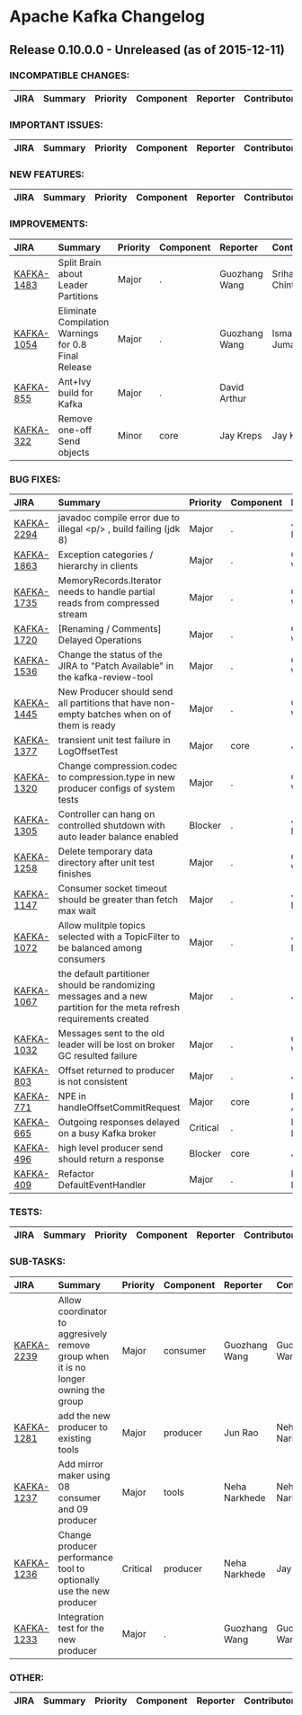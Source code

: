 
<!---
# Licensed to the Apache Software Foundation (ASF) under one
# or more contributor license agreements.  See the NOTICE file
# distributed with this work for additional information
# regarding copyright ownership.  The ASF licenses this file
# to you under the Apache License, Version 2.0 (the
# "License"); you may not use this file except in compliance
# with the License.  You may obtain a copy of the License at
#
#     http://www.apache.org/licenses/LICENSE-2.0
#
# Unless required by applicable law or agreed to in writing, software
# distributed under the License is distributed on an "AS IS" BASIS,
# WITHOUT WARRANTIES OR CONDITIONS OF ANY KIND, either express or implied.
# See the License for the specific language governing permissions and
# limitations under the License.
-->
# Apache Kafka Changelog

## Release 0.10.0.0 - Unreleased (as of 2015-12-11)

### INCOMPATIBLE CHANGES:

| JIRA | Summary | Priority | Component | Reporter | Contributor |
|:---- |:---- | :--- |:---- |:---- |:---- |


### IMPORTANT ISSUES:

| JIRA | Summary | Priority | Component | Reporter | Contributor |
|:---- |:---- | :--- |:---- |:---- |:---- |


### NEW FEATURES:

| JIRA | Summary | Priority | Component | Reporter | Contributor |
|:---- |:---- | :--- |:---- |:---- |:---- |


### IMPROVEMENTS:

| JIRA | Summary | Priority | Component | Reporter | Contributor |
|:---- |:---- | :--- |:---- |:---- |:---- |
| [KAFKA-1483](https://issues.apache.org/jira/browse/KAFKA-1483) | Split Brain about Leader Partitions |  Major | . | Guozhang Wang | Sriharsha Chintalapani |
| [KAFKA-1054](https://issues.apache.org/jira/browse/KAFKA-1054) | Eliminate Compilation Warnings for 0.8 Final Release |  Major | . | Guozhang Wang | Ismael Juma |
| [KAFKA-855](https://issues.apache.org/jira/browse/KAFKA-855) | Ant+Ivy build for Kafka |  Major | . | David Arthur |  |
| [KAFKA-322](https://issues.apache.org/jira/browse/KAFKA-322) | Remove one-off Send objects |  Minor | core | Jay Kreps | Jay Kreps |


### BUG FIXES:

| JIRA | Summary | Priority | Component | Reporter | Contributor |
|:---- |:---- | :--- |:---- |:---- |:---- |
| [KAFKA-2294](https://issues.apache.org/jira/browse/KAFKA-2294) | javadoc compile error due to illegal \<p/\> , build failing (jdk 8) |  Major | . | Jeremy Fields | Jeff Maxwell |
| [KAFKA-1863](https://issues.apache.org/jira/browse/KAFKA-1863) | Exception categories / hierarchy in clients |  Major | . | Guozhang Wang | Guozhang Wang |
| [KAFKA-1735](https://issues.apache.org/jira/browse/KAFKA-1735) | MemoryRecords.Iterator needs to handle partial reads from compressed stream |  Major | . | Guozhang Wang | Guozhang Wang |
| [KAFKA-1720](https://issues.apache.org/jira/browse/KAFKA-1720) | [Renaming / Comments] Delayed Operations |  Major | . | Guozhang Wang | Guozhang Wang |
| [KAFKA-1536](https://issues.apache.org/jira/browse/KAFKA-1536) | Change the status of the JIRA to "Patch Available" in the kafka-review-tool |  Major | . | Guozhang Wang | Manikumar Reddy |
| [KAFKA-1445](https://issues.apache.org/jira/browse/KAFKA-1445) | New Producer should send all partitions that have non-empty batches when on of them is ready |  Major | . | Guozhang Wang |  |
| [KAFKA-1377](https://issues.apache.org/jira/browse/KAFKA-1377) | transient unit test failure in LogOffsetTest |  Major | core | Jun Rao | Jun Rao |
| [KAFKA-1320](https://issues.apache.org/jira/browse/KAFKA-1320) | Change compression.codec to compression.type in new producer configs of system tests |  Major | . | Guozhang Wang | Guozhang Wang |
| [KAFKA-1305](https://issues.apache.org/jira/browse/KAFKA-1305) | Controller can hang on controlled shutdown with auto leader balance enabled |  Blocker | . | Joel Koshy | Sriharsha Chintalapani |
| [KAFKA-1258](https://issues.apache.org/jira/browse/KAFKA-1258) | Delete temporary data directory after unit test finishes |  Major | . | Guozhang Wang | Manikumar Reddy |
| [KAFKA-1147](https://issues.apache.org/jira/browse/KAFKA-1147) | Consumer socket timeout should be greater than fetch max wait |  Major | . | Joel Koshy | Guozhang Wang |
| [KAFKA-1072](https://issues.apache.org/jira/browse/KAFKA-1072) | Allow mulitple topics selected with a TopicFilter to be balanced among consumers |  Major | . | Jason Rosenberg |  |
| [KAFKA-1067](https://issues.apache.org/jira/browse/KAFKA-1067) | the default partitioner should be randomizing messages and a new partition for the meta refresh requirements created |  Major | . | Joe Stein |  |
| [KAFKA-1032](https://issues.apache.org/jira/browse/KAFKA-1032) | Messages sent to the old leader will be lost on broker GC resulted failure |  Major | . | Guozhang Wang | Guozhang Wang |
| [KAFKA-803](https://issues.apache.org/jira/browse/KAFKA-803) | Offset returned to producer is not consistent |  Major | . | Jun Rao |  |
| [KAFKA-771](https://issues.apache.org/jira/browse/KAFKA-771) | NPE in handleOffsetCommitRequest |  Major | core | David Arthur | David Arthur |
| [KAFKA-665](https://issues.apache.org/jira/browse/KAFKA-665) | Outgoing responses delayed on a busy Kafka broker |  Critical | . | Neha Narkhede |  |
| [KAFKA-496](https://issues.apache.org/jira/browse/KAFKA-496) | high level producer send should return a response |  Blocker | core | Jun Rao | Jay Kreps |
| [KAFKA-409](https://issues.apache.org/jira/browse/KAFKA-409) | Refactor DefaultEventHandler |  Major | . | Neha Narkhede | Jay Kreps |


### TESTS:

| JIRA | Summary | Priority | Component | Reporter | Contributor |
|:---- |:---- | :--- |:---- |:---- |:---- |


### SUB-TASKS:

| JIRA | Summary | Priority | Component | Reporter | Contributor |
|:---- |:---- | :--- |:---- |:---- |:---- |
| [KAFKA-2239](https://issues.apache.org/jira/browse/KAFKA-2239) | Allow coordinator to aggresively remove group when it is no longer owning the group |  Major | consumer | Guozhang Wang | Guozhang Wang |
| [KAFKA-1281](https://issues.apache.org/jira/browse/KAFKA-1281) | add the new producer to existing tools |  Major | producer | Jun Rao | Neha Narkhede |
| [KAFKA-1237](https://issues.apache.org/jira/browse/KAFKA-1237) | Add mirror maker using 08 consumer and 09 producer |  Major | tools | Neha Narkhede | Neha Narkhede |
| [KAFKA-1236](https://issues.apache.org/jira/browse/KAFKA-1236) | Change producer performance tool to optionally use the new producer |  Critical | producer | Neha Narkhede | Jay Kreps |
| [KAFKA-1233](https://issues.apache.org/jira/browse/KAFKA-1233) | Integration test for the new producer |  Major | . | Guozhang Wang | Guozhang Wang |


### OTHER:

| JIRA | Summary | Priority | Component | Reporter | Contributor |
|:---- |:---- | :--- |:---- |:---- |:---- |


